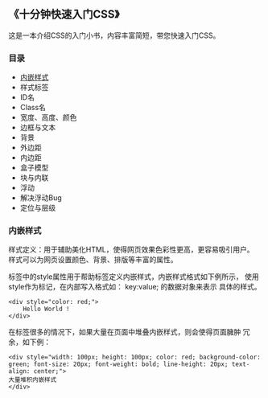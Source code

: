 ## 《十分钟快速入门CSS》

这是一本介绍CSS的入门小书，内容丰富简短，带您快速入门CSS。

### 目录

* [内嵌样式](http://www.baidu.com)
* 样式标签
* ID名
* Class名
* 宽度、高度、颜色
* 边框与文本
* 背景
* 外边距
* 内边距
* 盒子模型
* 块与内联
* 浮动
* 解决浮动Bug
* 定位与层级

### 内嵌样式

样式定义：用于辅助美化HTML，使得网页效果色彩性更高，更容易吸引用户。
样式可以为网页设置颜色、背景、排版等丰富的属性。

标签中的style属性用于帮助标签定义内嵌样式，内嵌样式格式如下例所示，
使用style作为标记，在内部写入格式如： key:value; 的数据对象来表示
具体的样式。
    
```
<div style="color: red;">
    Hello World !
</div>
```

在标签很多的情况下，如果大量在页面中堆叠内嵌样式，则会使得页面臃肿
冗余，如下例：

```
<div style="width: 100px; height: 100px; color: red; background-color: green; font-size: 20px; font-weight: bold; line-height: 20px; text-align: center;">
大量堆积内嵌样式
</div>
```


